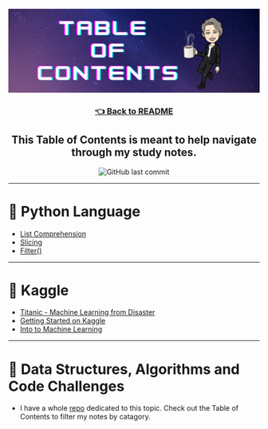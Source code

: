 ![table of contents img](./assets/tableofcontents.png)

<h3 align="center"><a href="./README.md">👈 Back to README</a><h3>

<h2 align="center"> This Table of Contents is meant to help navigate through my study notes.</h2>

<p align="center">
<img alt="GitHub last commit" src="https://img.shields.io/github/last-commit/HexxKing/study_notes?color=blueviolet&style=for-the-badge">
</p>

---

# 🌟 Python Language 
  - [List Comprehension](./python/list_comprehension.md)
  - [Slicing](./python/slicing.md)
  - [Filter()](./python/filter.md)

---

# 🌟 Kaggle
  - [Titanic - Machine Learning from Disaster](./kaggle/titanic.ipynb)
  - [Getting Started on Kaggle](./kaggle/getting_started_kaggle.md)
  - [Into to Machine Learning](./kaggle/intro_to_machine_learning.md)


---

# 🌟 Data Structures, Algorithms and Code Challenges
  - I have a whole [repo](https://github.com/HexxKing/data_structures_and_algorithms) dedicated to this topic. Check out the Table of Contents to filter my notes by catagory.